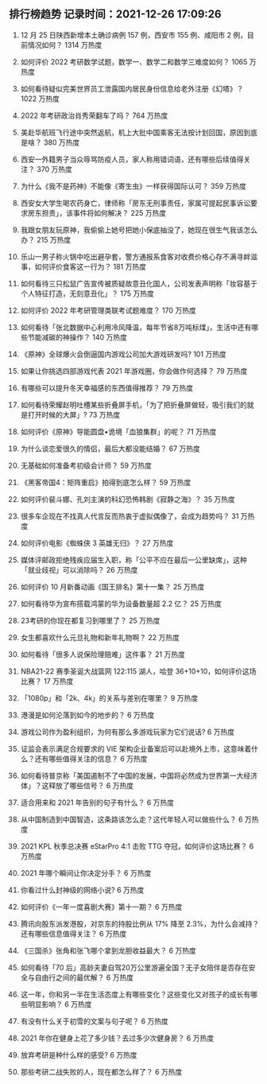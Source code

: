 
## 排行榜趋势 记录时间：2021-12-26 17:09:26
  
  1. 12 月 25 日陕西新增本土确诊病例 157 例，西安市 155 例、咸阳市 2 例，目前情况如何？ 1314 万热度
    
  2. 如何评价 2022 考研数学试题，数学一、数学二和数学三难度如何？ 1065 万热度
    
  3. 如何看待疑似完美世界员工泄露国内居民身份信息给老外注册《幻塔》？ 1022 万热度
    
  4. 2022 年考研政治肖秀荣翻车了吗？ 764 万热度
    
  5. 美赴华航班飞行途中突然返航，机上大批中国乘客无法按计划回国，原因到底是啥？ 380 万热度
    
  6. 西安一外籍男子当众辱骂防疫人员，家人称用错词语，还有哪些后续值得关注？ 370 万热度
    
  7. 为什么《我不是药神》不能像《寄生虫》一样获得国际认可？ 359 万热度
    
  8. 西安女大学生喝农药身亡，律师称「房东无刑事责任，家属可提起民事诉讼要求房东担责」，该事件将如何解决？ 225 万热度
    
  9. 我跟女朋友玩原神，我偷偷上她号把她小保底抽没了，她现在很生气我该怎么办？ 215 万热度
    
  10. 乐山一男子称火锅中吃出避孕套，警方通报系食客对收费价格心存不满寻衅滋事，如何评价食客这一行为？ 181 万热度
    
  11. 如何看待三只松鼠广告宣传被质疑故意丑化国人，公司发表声明称「妆容基于个人特征打造，无刻意丑化」？ 175 万热度
    
  12. 如何评价 2022 年考研管理类联考试题难度？ 170 万热度
    
  13. 如何看待「张北数据中心利用冷风降温，每年节省8万吨标煤」，生活中还有哪些节能减碳的神操作？ 140 万热度
    
  14. 《原神》全球爆火会倒逼国内游戏公司加大游戏研发吗? 101 万热度
    
  15. 如果让你挑选四部游戏代表 2021 年游戏圈，你会做作何选择？ 79 万热度
    
  16. 有哪些可以提升冬天幸福感的东西值得推荐？ 79 万热度
    
  17. 如何看待荣耀赵明吐槽某些折叠屏手机，「为了把折叠屏做轻，吸引我们的就是打开时候的大屏」? 73 万热度
    
  18. 如何评价《原神》导能圆盘•诡境「血狼集群」的呢？ 71 万热度
    
  19. 为什么谈恋爱很久的情侣，最后大都没能结婚？ 67 万热度
    
  20. 无基础如何准备考初级会计师？ 59 万热度
    
  21. 《黑客帝国4：矩阵重启》拍得到底怎么样？ 59 万热度
    
  22. 如何评价裴斗娜、孔刘主演的科幻恐怖韩剧《寂静之海》？ 35 万热度
    
  23. 很多车企现在不找真人代言反而热衷于虚拟偶像了，会成为趋势吗？ 31 万热度
    
  24. 如何评价电影《蜘蛛侠 3 英雄无归》？ 27 万热度
    
  25. 媒体评邮政拒绝残疾应届生入职，称「公平不应在最后一公里缺席」，这种「就业歧视」可以消除吗？ 26 万热度
    
  26. 如何评价 10 月新番动画《国王排名》第十一集？ 25 万热度
    
  27. 如何看待华为宣布搭载鸿蒙的华为设备数量超 2.2 亿？ 25 万热度
    
  28. 23考研的你现在都复习到哪里了？ 25 万热度
    
  29. 女生都喜欢什么元旦礼物和新年礼物啊？ 22 万热度
    
  30. 如何看待「很多人说保险理赔难」这件事？ 21 万热度
    
  31. NBA21-22 赛季圣诞大战篮网 122:115 湖人，哈登 36+10+10，如何评价这场比赛？ 17 万热度
    
  32. 「1080p」和「2k、4k」的关系与差别在哪里？ 9 万热度
    
  33. 港漫是如何沦落到如今的地步的？ 6 万热度
    
  34. 游戏公司作为盈利组织，为何有那么多游戏玩家为它们说话? 6 万热度
    
  35. 证监会表示满足合规要求的 VIE 架构企业备案后可以赴境外上市，这意味着什么？还有哪些值得关注的信息？ 6 万热度
    
  36. 如何看待普京称「美国遏制不了中国的发展，中国将必然成为世界第一大经济体」？这释放了哪些信号？ 6 万热度
    
  37. 适合用来和 2021 年告别的句子有什么？ 6 万热度
    
  38. 从中国制造到中国智造，这条路该怎么走？这代年轻人可以做些什么？ 6 万热度
    
  39. 2021 KPL 秋季总决赛 eStarPro 4:1 击败 TTG 夺冠，如何评价这场比赛？ 6 万热度
    
  40. 2021 年哪个瞬间让你决定分手？ 6 万热度
    
  41. 你看过什么封神级的网络小说? 6 万热度
    
  42. 如何评价《一年一度喜剧大赛》第十一期？ 6 万热度
    
  43. 腾讯向股东派发港股，对京东的持股比例从 17% 降至 2.3%，为什么会减持？还有哪些信息值得关注？ 6 万热度
    
  44. 《三国杀》张角和张飞哪个拿到龙胆收益最大？ 6 万热度
    
  45. 如何看待「70 后」高龄夫妻自驾20万公里游遍全国？无子女陪伴是否存在安全与自由行之间的最优解？ 6 万热度
    
  46. 这一年，你和另一半在生活态度上有哪些变化？这些变化又对孩子的成长有哪些明显影响？ 6 万热度
    
  47. 有没有什么关于初雪的文案与句子呢？ 6 万热度
    
  48. 2021 年你在健身上花了多少钱？去过多少次健身房？ 6 万热度
    
  49. 放弃考研是种什么样的感受? 6 万热度
    
  50. 那些考研二战失败的人，现在都怎么样了？ 6 万热度
    